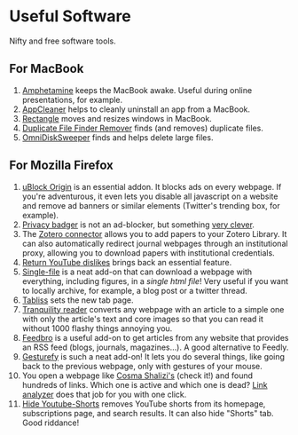 # Useful Software

Nifty and free software tools.

## For MacBook

1. [Amphetamine](https://apps.apple.com/us/app/amphetamine/id937984704) keeps the MacBook awake. Useful during online presentations, for example.
2. [AppCleaner](https://freemacsoft.net/appcleaner/) helps to cleanly uninstall an app from a MacBook.
3. [Rectangle](https://rectangleapp.com) moves and resizes windows in MacBook.
4. [Duplicate File Finder Remover](https://apps.apple.com/us/app/duplicate-file-finder-remover/id1032755628) finds (and removes) duplicate files.
5. [OmniDiskSweeper](https://omnigroup.com/more) finds and helps delete large files.

## For Mozilla Firefox

1. [uBlock Origin](https://addons.mozilla.org/en-US/firefox/addon/ublock-origin/) is an essential addon. It blocks ads on every webpage. If you're adventurous, it even lets you disable all javascript on a website and remove ad banners or similar elements (Twitter's trending box, for example).
2. [Privacy badger](https://addons.mozilla.org/en-US/firefox/addon/privacy-badger17/) is not an ad-blocker, but something [very clever](https://privacybadger.org/#What-is-Privacy-Badger).
3. The [Zotero connector](https://www.zotero.org/download/connectors) allows you to add papers to your Zotero Library. It can also automatically redirect journal webpages through an institutional proxy, allowing you to download papers with institutional credentials.
4. [Return YouTube dislikes](https://addons.mozilla.org/en-US/firefox/addon/return-youtube-dislikes/) brings back an essential feature.
5. [Single-file](https://addons.mozilla.org/en-US/firefox/addon/single-file/) is a neat add-on that can download a webpage with everything, including figures, in a *single html file*! Very useful if you want to locally archive, for example, a blog post or a twitter thread.
6. [Tabliss](https://addons.mozilla.org/en-US/firefox/addon/tabliss/) sets the new tab page.
7. [Tranquility reader](https://addons.mozilla.org/en-US/firefox/addon/tranquility-1/) converts any webpage with an article to a simple one with only the article's text and core images so that you can read it without 1000 flashy things annoying you.
8. [Feedbro](https://addons.mozilla.org/en-US/firefox/addon/feedbroreader/) is a useful add-on to get articles from any website that provides an RSS feed (blogs, journals, magazines…). A good alternative to Feedly.
9. [Gesturefy](https://addons.mozilla.org/en-US/firefox/addon/gesturefy/) is such a neat add-on! It lets you do several things, like going back to the previous webpage, only with gestures of your mouse.
10. You open a webpage like [Cosma Shalizi's](http://bactra.org) (check it!) and found hundreds of links. Which one is active and which one is dead? [Link analyzer](https://addons.mozilla.org/en-US/firefox/addon/link-analyzer/) does that job for you with one click.
11. [Hide Youtube-Shorts](https://addons.mozilla.org/en-US/firefox/addon/hide-youtube-shorts/) removes YouTube shorts from its homepage, subscriptions page, and search results. It can also hide "Shorts" tab. Good riddance!
